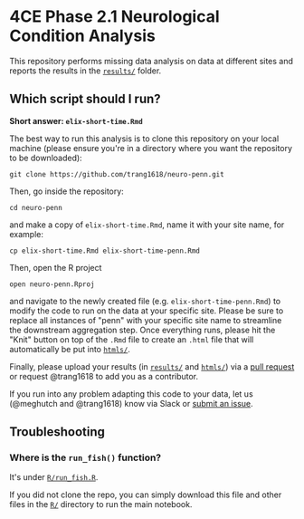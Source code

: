 # 4CE Phase 2.1 Neurological Condition Analysis

This repository performs missing data analysis on data at different sites and reports the results in the [`results/`](results/) folder.

## Which script should I run?

**Short answer: `elix-short-time.Rmd`**

The best way to run this analysis is to clone this repository on your local machine
(please ensure you're in a directory where you want the repository to be downloaded):

```git clone https://github.com/trang1618/neuro-penn.git```

Then, go inside the repository:

```cd neuro-penn```

and make a copy of `elix-short-time.Rmd`, name it with your site name, for example:

```cp elix-short-time.Rmd elix-short-time-penn.Rmd```

Then, open the R project

```open neuro-penn.Rproj```

and navigate to the newly created file (e.g. `elix-short-time-penn.Rmd`) to modify the code to run on the data at your specific site.
Please be sure to replace all instances of "penn" with your specific site name to streamline the downstream aggregation step.
Once everything runs, please hit the "Knit" button on top of the `.Rmd` file to create an `.html` file that will automatically be put into [`htmls/`](htmls/).

Finally, please upload your results (in [`results/`](results/) and [`htmls/`](htmls/)) via a [pull request](https://github.com/trang1618/neuro-penn/pulls) or request @trang1618 to add you as a contributor.

If you run into any problem adapting this code to your data, let us (@meghutch and @trang1618) know via Slack or [submit an issue](https://github.com/trang1618/neuro-penn/issues/new).

## Troubleshooting
### Where is the `run_fish()` function?

It's under [`R/run_fish.R`](R/run_fish.R).

If you did not clone the repo, you can simply download this file and other files in the [`R/`](R/) directory to run the main notebook.
